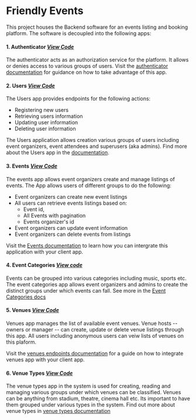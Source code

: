 # Friendly Events

This project houses the Backend software for an events listing and booking platform. The software is decoupled into the following apps:

#### 1. Authenticator [*View Code*](./src/apps/authenticator/)
The authenticator acts as an authorization service for the platform. It allows or denies access to various groups of users. Visit the [authenticator documentation](https://github.com/GHOST-Aram/friendly-docs/blob/main/authentication/authentication.md) for guidance on how to take advantage of this app.

#### 2. Users [*View Code*](./src/apps/users/)
The Users app provides endpoints for the following actions:
- Registering new users
- Retrieving users information
- Updating user information
- Deleting user information

The Users application allows creation various groups of users including event organizers, event attendees and superusers (aka admins). Find more about the Users app in the [documentation](https://github.com/GHOST-Aram/friendly-docs/blob/main/users/users.md).

#### 3. Events [*View Code*](./src/apps/eventz/)
The events app allows event organizers create and manage listings of events. The App allows users of different groups to do the following:
- Event organizers can create new event listings
- All users can retrieve events listings based on:
    * Event id,
    * All Events with pagination
    * Events organizer's id
- Event organizers can update event information
- Event organizers can delete events from listings

Visit the [Events documentation](https://github.com/GHOST-Aram/friendly-docs/blob/main/eventz/events.md) to learn how you can intergrate this application with your client app.


#### 4. Event Categories [*View code*](./src/apps/eventcategories/)
Events can be grouped into various categories including music, sports etc. The event categories app allows event organizers and admins to create the distinct groups under which events can fall.
See more in the [Event Categories docs](https://github.com/GHOST-Aram/friendly-docs/blob/main/eventcategories/eventcategories.md)

#### 5. Venues [*View Code*](./src/apps/venues/)
Venues app manages the list of available event venues. Venue hosts -- owners or manager -- can create, update or delete venue listings through this app. All users including anonymous users can veiw lists of venues on this plaform.

Visit the [venues endpoints documentation](https://github.com/GHOST-Aram/friendly-docs/blob/main/venues/venues.md) for a guide on how to integrate venues app with your client app.

#### 6. Venue Types [*View Code*](./src/apps/venuetypes/)
The venue types app in the system is used for creating, reading and managing various groups under which venues can be classified. Venues can be anything from stadium, theatre, cinema hall etc. Its important to have them grouped under various types in the system. Find out more about venue types in [venue types documentation](https://github.com/GHOST-Aram/friendly-docs/blob/main/venue-types/venue-types.md)

